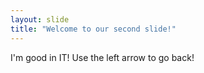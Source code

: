 ```yaml
---
layout: slide
title: "Welcome to our second slide!"
---
```

I'm good in IT!
Use the left arrow to go back!
